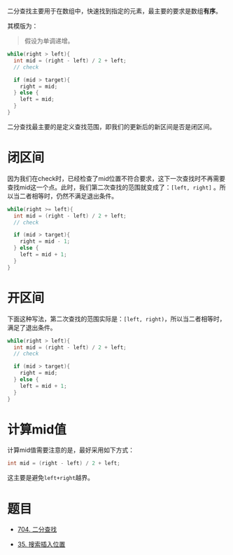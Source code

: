 二分查找主要用于在数组中，快速找到指定的元素，最主要的要求是数组**有序**。

其模版为：

> 假设为单调递增。

```java
while(right > left){
  int mid = (right - left) / 2 + left;
  // check

  if (mid > target){
	right = mid;
  } else {
    left = mid;
  }
}
```

二分查找最主要的是定义查找范围，即我们的更新后的新区间是否是闭区间。

# 闭区间

因为我们在check时，已经检查了mid位置不符合要求，这下一次查找时不再需要查找mid这一个点。此时，我们第二次查找的范围就变成了：`[left, right]` 。所以当二者相等时，仍然不满足退出条件。

```java
while(right >= left){
  int mid = (right - left) / 2 + left;
  // check

  if (mid > target){
	right = mid - 1;
  } else {
    left = mid + 1;
  }
}
```

# 开区间

下面这种写法，第二次查找的范围实际是：`[left, right)`，所以当二者相等时，满足了退出条件。

```java
while(right > left){
  int mid = (right - left) / 2 + left;
  // check

  if (mid > target){
	right = mid;
  } else {
    left = mid + 1;
  }
}
```

# 计算mid值

计算mid值需要注意的是，最好采用如下方式：
```java
int mid = (right - left) / 2 + left;
```

这主要是避免`left+right`越界。
# 题目

- [704. 二分查找](https://leetcode.cn/problems/binary-search/)

- [35. 搜索插入位置](https://leetcode.cn/problems/search-insert-position/)
